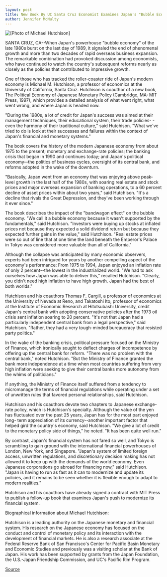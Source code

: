 ```yaml
---
layout: post
title: New Book By UC Santa Cruz Economist Examines Japan's "Bubble Economy"
author: Jennifer McNulty
---
```


![\[Photo of Michael Hutchison\]][1]

SANTA CRUZ, CA--When Japan's powerhouse "bubble economy" of the late  1980s burst on the last day of 1989, it signaled the end of phenomenal  growth and more than two decades of rapid overseas business expansion. The  remarkable combination had provoked discussion among economists, who have  continued to watch the country's subsequent reforms nearly as closely as the  policies that contributed to impressive growth.

One of those who has tracked the roller-coaster ride of Japan's modern  economy is Michael M. Hutchison, a professor of economics at the University  of California, Santa Cruz. Hutchison is coauthor of a new book, The Political  Economy of Japanese Monetary Policy (Cambridge, MA: MIT Press, 1997),  which provides a detailed analysis of what went right, what went wrong, and  where Japan is headed now.

"During the 1980s, a lot of credit for Japan's success was aimed at  their management techniques, their educational system, their trade policies- -even the harmony of their traditional culture," said Hutchison. "What we've  tried to do is look at their successes and failures within the context of  Japan's financial and monetary systems."

The book covers the history of the modern Japanese economy from about  1975 to the present; monetary and exchange-rate policies; the banking crisis  that began in 1990 and continues today; and Japan's political economy--the  politics of business cycles, oversight of its central bank, and reforms  adopted in the wake of the downturn.

"Basically, Japan went from an economy that was enjoying above peak- level growth in the last half of the 1980s, with soaring real estate and stock  prices and major overseas expansion of banking operations, to a 60 percent  decline of asset prices within about two years," said Hutchison. "It's a decline  that rivals the Great Depression, and they've been working through it ever  since."

The book describes the impact of the "bandwagon effect" on the bubble  economy. "We call it a bubble economy because it wasn't supported by the  fundamentals," said Hutchison. "Investors were buying up stocks at inflated  prices not because they expected a solid dividend return but because they  expected further gains in the value," said Hutchison. "Real estate prices were  so out of line that at one time the land beneath the Emperor's Palace in Tokyo  was considered more valuable than all of California."

Although the collapse was anticipated by many economic observers,  experts had been intrigued for years by another compelling aspect of the  economy's performance: From 1975 to 1994, Japan enjoyed an inflation rate  of only 2 percent--the lowest in the industrialized world. "We had to ask  ourselves how Japan was able to deliver this," recalled Hutchison. "Clearly,  you didn't need high inflation to have high growth. Japan had the best of both  worlds."

Hutchison and his coauthors Thomas F. Cargill, a professor of economics  at the University of Nevada at Reno, and Takatoshi Ito, professor of  economics at the Institute of Economic Research at Hitotsubashi University,  credit Japan's central bank with adopting conservative policies after the  1973 oil crisis sent inflation soaring to 20 percent. "It's not that Japan had a  particularly independent central bank from a legal perspective," said  Hutchison. "Rather, they had a very tough-minded bureaucracy that resisted  party politics."

In the wake of the banking crisis, political pressure focused on the  Ministry of Finance, which ironically sought to deflect charges of  incompetence by offering up the central bank for reform. "There was no  problem with the central bank," noted Hutchison. "But the Ministry of Finance  granted the bank more independence at a time when most countries suffering  from very high inflation were seeking to give their central banks more  autonomy from the whims of politicians."

If anything, the Ministry of Finance itself suffered from a tendency to  micromanage the terms of financial regulations while operating under a set  of unwritten rules that favored personal relationships, said Hutchison.

Hutchison and his coauthors devote two chapters to Japanese exchange- rate policy, which is Hutchison's specialty. Although the value of the yen has  fluctuated over the past 25 years, Japan has for the most part enjoyed long- term appreciation of its currency--another important factor that helped gird  the country's economy, said Hutchison. "We give a lot of credit to the  monetary policy side of things," he noted. "It has been quite well run."

By contrast, Japan's financial system has not fared so well, and Tokyo  is scrambling to gain ground with the international financial powerhouses of  London, New York, and Singapore. "Japan's system of limited foreign access,  unwritten regulations, and discretionary decision making has not allowed it  to keep up with the demands of the world economy. Even Japanese  corporations go abroad for financing now," said Hutchison. "Japan is having to  run as fast as it can to modernize and update its policies, and it remains to  be seen whether it is flexible enough to adapt to modern realities."

Hutchison and his coauthors have already signed a contract with MIT  Press to publish a follow-up book that examines Japan's push to modernize  its financial system.

Biographical information about Michael Hutchison:

Hutchison is a leading authority on the Japanese monetary and financial  system. His research on the Japanese economy has focused on the conduct and  control of monetary policy and its interaction with the development of  financial markets. He is also a research associate at the Federal Reserve Bank  of San Francisco's Center for Pacific Basin Monetary and Economic Studies  and previously was a visiting scholar at the Bank of Japan. His work has been  supported by grants from the Japan Foundation, the U.S.-Japan Friendship  Commission, and UC's Pacific Rim Program.

[1]: http://www1.ucsc.edu/oncampus/art/hutchison_michael.97-10-13.jpg

[Source](http://www1.ucsc.edu/news_events/press_releases/archive/97-98/10-97/New_book_by_UCSC_economist.html "Permalink to New_book_by_UCSC_economist")
